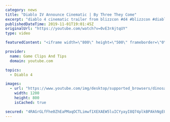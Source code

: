 ```yaml
---
category: news
title: "Diablo IV Announce Cinematic | By Three They Come"
excerpt: "diablo 4 cinematic trailer from blizzcon #d4 #blizzcon #diablo."
publishedDateTime: 2019-11-01T19:01:45Z
originalUrl: "https://youtube.com/watch?v=0vE3rAjtqUY"
type: video

featuredContent: "<iframe width=\"800\" height=\"500\" frameborder=\"0\" src=\"https://www.youtube.com/embed/0vE3rAjtqUY\" allow=\"accelerometer; autoplay; encrypted-media; gyroscope; picture-in-picture\" allowfullscreen></iframe>"

provider:
  name: Game Clips And Tips
  domain: youtube.com

topics:
  - Diablo 4

images:
  - url: "https://www.youtube.com/img/desktop/supported_browsers/dinosaur.png"
    width: 1200
    height: 800
    isCached: true

secured: "4RAGrGLfFhe0ZhEaPMaqOCTLimwf1XEXAEW5luICYyayI8Q74plkBPAkhNgEU3vDUjWZkR67SqYMFJ2FJLNpIpHYeWhIXV8bHG+xkKSb9tRRTCccHsmh5O4pFAYxnfOJC7yZ9v1sJw1VftA0VyTRWfk0Asb8O4LoGaczibOEEBX+V/b9FTsf4GvSgYbPX/tzJBhwnwcguycgoTIO3nuaS9ytxYMh5Gn5FL3bgi9dp2OmmvyZBl/ywNs4vWqyMr3eAH880KRIraAX+4OBsUgnt6mI+WgivJfH6eGV7t9S/gIfOtG1QsIA+TSuJ/s5bh3DDWl2GzY/TbZrzwybI9Y3xLadSATszgrVqkTtPOEtavA+wgrKOu3lWf04Zzq+yV3cpJ/iWgUlGYnYbnc5RW3xsA==;Hx1ZukAjwfM5MeLcDhM7Ag=="
---
```


